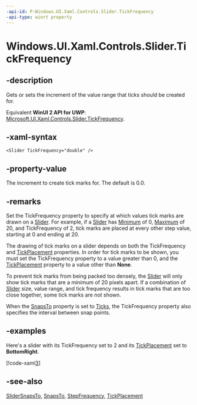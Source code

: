 ```yaml
---
-api-id: P:Windows.UI.Xaml.Controls.Slider.TickFrequency
-api-type: winrt property
---
```


<!-- Property syntax
public double TickFrequency { get;  set; }
-->

# Windows.UI.Xaml.Controls.Slider.TickFrequency

## -description
Gets or sets the increment of the value range that ticks should be created for.

Equivalent **WinUI 2 API for UWP**: [Microsoft.UI.Xaml.Controls.Slider.TickFrequency](/windows/winui/api/microsoft.ui.xaml.controls.slider.tickfrequency).

## -xaml-syntax
```xaml
<Slider TickFrequency="double" />
```


## -property-value
The increment to create tick marks for. The default is 0.0.

## -remarks
Set the TickFrequency property to specify at which values tick marks are drawn on a [Slider](slider.md). For example, if a [Slider](slider.md) has [Minimum](../windows.ui.xaml.controls.primitives/rangebase_minimum.md) of 0, [Maximum](../windows.ui.xaml.controls.primitives/rangebase_maximum.md) of 20, and TickFrequency of 2, tick marks are placed at every other step value, starting at 0 and ending at 20.

The drawing of tick marks on a slider depends on both the TickFrequency and [TickPlacement](slider_tickplacement.md) properties. In order for tick marks to be shown, you must set the TickFrequency property to a value greater than 0, and the [TickPlacement](slider_tickplacement.md) property to a value other than **None**.

To prevent tick marks from being packed too densely, the [Slider](slider.md) will only show tick marks that are a minimum of 20 pixels apart. If a combination of [Slider](slider.md) size, value range, and tick frequency results in tick marks that are too close together, some tick marks are not shown.

When the [SnapsTo](slider_snapsto.md) property is set to [Ticks](../windows.ui.xaml.controls.primitives/slidersnapsto.md), the TickFrequency property also specifies the interval between snap points.

## -examples
Here's a slider with its TickFrequency set to 2 and its [TickPlacement](slider_tickplacement.md) set to **BottomRight**.



[!code-xaml[3](../windows.ui.xaml.data/code/System.Windows.Controls.Extended.SliderSL/csharp/Page.xaml#Snippet3)]

## -see-also
[SliderSnapsTo](../windows.ui.xaml.controls.primitives/slidersnapsto.md), [SnapsTo](slider_snapsto.md), [StepFrequency](slider_stepfrequency.md), [TickPlacement](slider_tickplacement.md)
